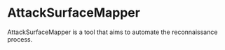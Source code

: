 # AttackSurfaceMapper
AttackSurfaceMapper is a tool that aims to automate the reconnaissance process.
